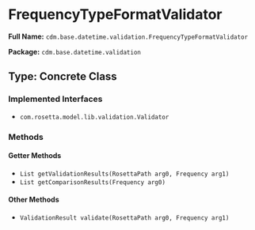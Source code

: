 # FrequencyTypeFormatValidator

**Full Name:** `cdm.base.datetime.validation.FrequencyTypeFormatValidator`

**Package:** `cdm.base.datetime.validation`

## Type: Concrete Class

### Implemented Interfaces

- `com.rosetta.model.lib.validation.Validator`

### Methods

#### Getter Methods

- `List getValidationResults(RosettaPath arg0, Frequency arg1)`
- `List getComparisonResults(Frequency arg0)`

#### Other Methods

- `ValidationResult validate(RosettaPath arg0, Frequency arg1)`

